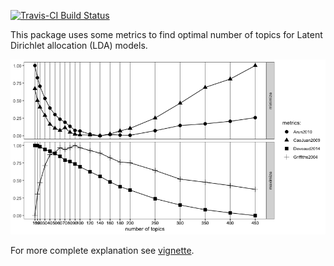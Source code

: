 <!-- README.md is generated from README.Rmd. Please edit that file -->
[![Travis-CI Build
Status](https://travis-ci.org/nikita-moor/ldatuning.svg?branch=master)](https://travis-ci.org/nikita-moor/ldatuning)

This package uses some metrics to find optimal number of topics for
Latent Dirichlet allocation (LDA) models.

![](README-example-1.png)

For more complete explanation see
[vignette](http://rpubs.com/siri/ldatuning).
